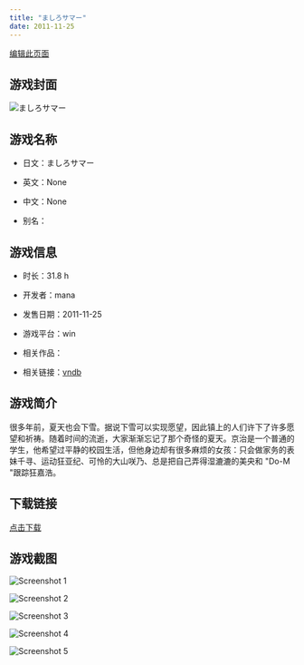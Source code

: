 ```yaml
---
title: "ましろサマー"
date: 2011-11-25
---
```

[编辑此页面](https://github.com/ACG-3/ADV3-source/blob/main/source/_posts/%E3%81%BE%E3%81%97%E3%82%8D%E3%82%B5%E3%83%9E%E3%83%BC.md)

## 游戏封面

![ましろサマー](https%3A//pan.timero.xyz/onedrive/img_lib_001/%E3%81%BE%E3%81%97%E3%82%8D%E3%82%B5%E3%83%9E%E3%83%BC_cover.avif)


## 游戏名称

- 日文：ましろサマー
- 英文：None
- 中文：None

- 别名：


## 游戏信息

- 时长：31.8 h
- 开发者：mana
- 发售日期：2011-11-25
- 游戏平台：win
- 相关作品：

- 相关链接：[vndb](https://vndb.org/v7722)


## 游戏简介

很多年前，夏天也会下雪。据说下雪可以实现愿望，因此镇上的人们许下了许多愿望和祈祷。随着时间的流逝，大家渐渐忘记了那个奇怪的夏天。京治是一个普通的学生，他希望过平静的校园生活，但他身边却有很多麻烦的女孩：只会做家务的表妹千寻、运动狂亚纪、可怜的大山咲乃、总是把自己弄得湿漉漉的美央和 "Do-M "跟踪狂嘉浩。




## 下载链接

[点击下载](https://pan.timero.xyz/onedrive/adv_lib_001/%E3%81%BE%E3%81%97%E3%82%8D%E3%82%B5%E3%83%9E%E3%83%BC)


## 游戏截图


![Screenshot 1](https%3A//pan.timero.xyz/onedrive/img_lib_001/%E3%81%BE%E3%81%97%E3%82%8D%E3%82%B5%E3%83%9E%E3%83%BC_Screenshot_1.avif)

![Screenshot 2](https%3A//pan.timero.xyz/onedrive/img_lib_001/%E3%81%BE%E3%81%97%E3%82%8D%E3%82%B5%E3%83%9E%E3%83%BC_Screenshot_2.avif)

![Screenshot 3](https%3A//pan.timero.xyz/onedrive/img_lib_001/%E3%81%BE%E3%81%97%E3%82%8D%E3%82%B5%E3%83%9E%E3%83%BC_Screenshot_3.avif)

![Screenshot 4](https%3A//pan.timero.xyz/onedrive/img_lib_001/%E3%81%BE%E3%81%97%E3%82%8D%E3%82%B5%E3%83%9E%E3%83%BC_Screenshot_4.avif)

![Screenshot 5](https%3A//pan.timero.xyz/onedrive/img_lib_001/%E3%81%BE%E3%81%97%E3%82%8D%E3%82%B5%E3%83%9E%E3%83%BC_Screenshot_5.avif)

